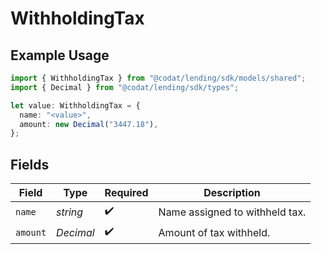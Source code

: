 # WithholdingTax

## Example Usage

```typescript
import { WithholdingTax } from "@codat/lending/sdk/models/shared";
import { Decimal } from "@codat/lending/sdk/types";

let value: WithholdingTax = {
  name: "<value>",
  amount: new Decimal("3447.18"),
};
```

## Fields

| Field                          | Type                           | Required                       | Description                    |
| ------------------------------ | ------------------------------ | ------------------------------ | ------------------------------ |
| `name`                         | *string*                       | :heavy_check_mark:             | Name assigned to withheld tax. |
| `amount`                       | *Decimal*                      | :heavy_check_mark:             | Amount of tax withheld.        |